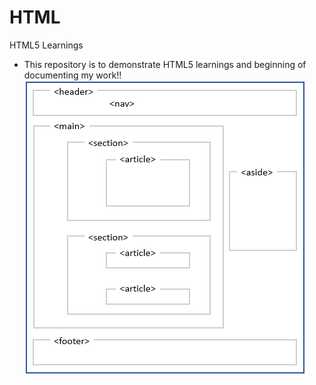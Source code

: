 # HTML
HTML5 Learnings

* This repository is to demonstrate HTML5 learnings and beginning of documenting my work!!
![alt text](https://github.com/prashanthjoshi/HTML/blob/cb63cad01df8930db99f2116a14af59bd91ab745/HTML%20Semantic%20Layout.PNG?raw=true)